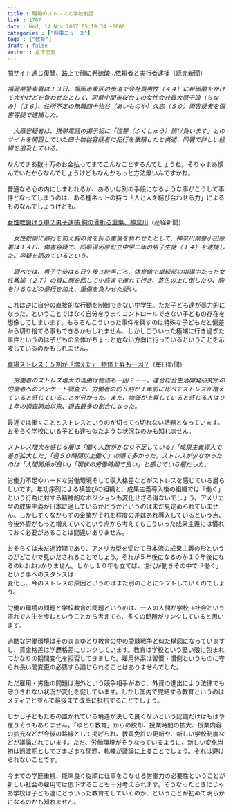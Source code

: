 ```yaml
---
title : 職場のストレスと学校制度
link : 1707
date : Wed, 14 Nov 2007 05:19:34 +0000
categories : ["時事ニュース"]
tags : ["教育"]
draft : false
author : 倉下忠憲
---
```


<A HREF="http://www.yomiuri.co.jp/national/news/20071113i317.htm" TARGET="_blank">闇サイト通じ復讐、路上で顔に希硫酸…依頼者と実行者逮捕</A>（読売新聞）<BR><BR><I>福岡県警東署は１３日、福岡市東区の歩道で会社員男性（４４）に希硫酸をかけて大やけどを負わせたとして、同県中間市桜台１の女性会社員大原千浪（ちなみ）（３６）、住所不定の無職四十物谷（あいものや）久志（５０）両容疑者を傷害容疑で逮捕した。<BR><BR>　大原容疑者は、携帯電話の掲示板に「復讐（ふくしゅう）請け負います」とのサイトを開設していた四十物谷容疑者に犯行を依頼したと供述、同署で詳しい経緯を追及している。</I><BR><BR>なんでまあ数十万のお金払ってまでこんなことするんでしょうね。そりゃまあ恨んでいたからなんでしょうけどもなんかもっと方法無いんですかね。<BR><BR>普通なら心の内にしまわれるか、あるいは別の手段になるような事がこうして事件となってしまうのは、ある種ネットの持つ「人と人を結び合わせる力」によるものなんでしょうけども。<BR><BR><A HREF="http://sankei.jp.msn.com/affairs/crime/071114/crm0711141354015-n1.htm" TARGET="_blank">女性教諭けり中２男子逮捕 胸の骨折る重傷、神奈川</A>（産経新聞）<BR><BR><I>　女性教諭に暴行を加え胸の骨を折る重傷を負わせたとして、神奈川県警小田原署は１４日、傷害容疑で、同県湯河原町立中学二年の男子生徒（１４）を逮捕した。容疑を認めているという。<BR><BR>　調べでは、男子生徒は６日午後３時半ごろ、体育館で卓球部の指導中だった女性教諭（２７）の首に腕を回して中庭まで連れて行き、芝生の上に倒したり、胸をけるなどの暴行を加え、重傷を負わせた疑い。</I><BR><BR>これは逆に自分の直接的な行動を制御できない中学生。ただ子ども達が暴力的になった、ということではなく自分をうまくコントロールできない子どもの存在を想像してしまいます。もちろんこういった事件を興すのは特殊な子どもだと偏差から切り捨てる事もできるかもしれません、しかしこういった極端に行き過ぎた事件というのは子どもの全体がちょっと危ない方向に行っているということを示唆しているのかもしれません。<BR><BR><A HREF="http://mainichi.jp/select/wadai/news/20071114k0000e040064000c.html" TARGET="_blank">職場ストレス：５割が「増えた」　物価上昇も一因？</A>（毎日新聞）<BR><BR><I>　労働者のストレス増大の理由は物価も一因？－－。連合総合生活開発研究所の労働者へのアンケート調査で、労働者の約５割が１年前に比べてストレスが増えていると感じていることが分かった。また、物価が上昇していると感じる人は０１年の調査開始以来、過去最多の割合になった。</I><BR><BR>最近では働くこととストレスというのが切っても切れない話題となっています。<BR>おそらく学校にいる子ども達も似たような状況なのかも知れません。<BR><BR><I>ストレス増大を感じる層は「働く人数がかなり不足している」「成果主義導入で差が拡大した」「週５０時間以上働く」の順で多かった。ストレスが少なかったのは「人間関係が良い」「現状の労働時間で良い」と感じている層だった。</I><BR><BR>労働力不足やハードな労働環境そして収入格差などがストレスを感じている層らしいです。年功序列による横並びの組織と、成果主義導入後の組織では「働く」という行為に対する精神的なポジションも変化せざる得ないでしょう。アメリカ型の成果主義が日本に適しているかどうかというのは未だ見定められていません。しかしすくなからずの企業がそれを程度の差はあれ導入しているという点、今後外資がもっと増えていくという点から考えてもこういった成果主義には慣れておく必要があることは間違いありません。<BR><BR>おそらくは未だ過渡期であり、アメリカ型を受けて日本流の成果主義の形というのがどこかで見いだされることでしょう。それが５年後になるのか１０年後になるのkははわかりません。しかし１０年も立てば、世代が動きその中で「働く」という事へのスタンスは<BR>変化し、今のストレスの原因というのはまた別のことにシフトしていくのでしょう。<BR><BR>労働の環境の問題と学校教育の問題というのは、一人の人間が学校→社会という流れで人生を歩むということから考えても、多くの問題がリンクしていると思います。<BR><BR>過酷な労働環境はそのままゆとり教育の中の受験戦争と似た構図になっていますし、賃金格差は学歴格差にリンクしています。教育は学校という堅い殻に包まれてかなりの期間変化を拒否してきました。雇用体系は習慣・慣例というものに守られ長い間変更の必要すら論じられることはありませんでした。<BR><BR>ただ雇用・労働の問題は海外という競争相手があり、外資の進出により法律でも守りきれない状況が変化を促しています。しかし国内で完結する教育というのはメディアと並んで最後まで改革に抵抗することでしょう。<BR><BR>しかし子どもたちの置かれている境遇が決して良くないという認識だけはもはや覆りそうもありません。「ゆとり教育」からの脱却、授業時間の拡大、授業内容の拡充などが今後の路線として掲げられ、教員免許の更新や、新しい学校制度などが議論されています。ただ、労働環境がそうなっているように、新しい変化当初は過渡期としてさまざまな問題、軋轢が議論に上ることでしょう。それは避けられないことです。<BR><BR>今までの学歴重視、能率良く従順に仕事をこなせる労働力の必要性ということが新しい社会の雇用では低下することも十分考えられます。そうなったときにじゃあ学校は子ども達にどういった教育をしていくのか、ということが初めて明らかになるのかも知れません。<BR><BR><BR><br><br>

